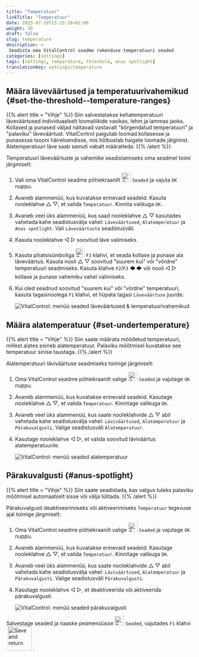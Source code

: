 ```yaml
---
title: "Temperatuur"
linkTitle: "Temperatuur"
date: 2023-07-28T13:25:28+02:00
weight: 30
draft: false
slug: temperature
description: >
 Seadista oma VitalControl seadme rakenduse temperatuuri seaded
categories: [settings]
tags: [settings, temperature, threshold, anus spotlight]
translationKey: settings/temperature
---
```

## Määra läveväärtused ja temperatuurivahemikud {#set-the-threshold--temperature-ranges}
{{% alert title = "Vihje" %}}
Siin salvestatakse kehatemperatuuri läveväärtused individuaalselt loomaliikide vasikas, lehm ja lammas jaoks. Kollased ja punased väljad näitavad vastavalt "kõrgendatud temperatuuri" ja "palaviku" läveväärtust. VitalControl paigutab loomad kollasesse ja punasesse tsooni häireloendisse, mis hõlbustab haigete loomade jälgimist. Alatemperatuuri läve saab samuti vabalt määratleda.
{{% /alert %}}

Temperatuuri läveväärtuste ja vahemike seadistamiseks oma seadmel toimi järgmiselt:

1. Vali oma VitalControl seadme põhiekraanilt <img src="/icons/gear.svg" width="25" align="bottom" alt="Settings" /> `Seaded` ja vajuta `OK` nuppu.

2. Avaneb alammenüü, kus kuvatakse erinevaid seadeid. Kasuta nooleklahve △ ▽, et valida `Temperatuur`. Kinnita valikuga `OK`.

3. Avaneb veel üks alammenüü, kus saad nooleklahve △ ▽ kasutades vahetada kahe seadistusvälja vahel: `Läveväärtused`, `Alatemperatuur` ja `Anus spotlight`. Vali `Läveväärtuste` seadistusväli.

4. Kasuta nooleklahve ◁ ▷ soovitud läve valimiseks.

5. Kasuta pliiatsisümboliga <img src="/icons/actions/edit.svg" width="24" align="bottom" alt="Bearbeiten" /> `F3` klahvi, et seada kollase ja punase ala läveväärtus. Kasuta nooli △ ▽ soovitud "suurem kui" või "võrdne" temperatuuri seadmiseks. Kasuta klahve `F2`/`F3` 🡄 🡆 või nooli ◁ ▷ kollase ja punase vahemiku vahel valimiseks.

6. Kui oled seadnud soovitud "suurem kui" või "võrdne" temperatuuri, kasuta tagasinoolega `F1` klahvi, et hüpata tagasi `Läveväärtuse` juurde.

    ![VitalControl: menüü seaded läveväärtused & temperatuurivahemikud](../images/threshold.png "Läveväärtused & Temperatuurivahemikud")

## Määra alatemperatuur {#set-undertemperature}
{{% alert title = "Vihje" %}}
Siin saate määrata mõõdetud temperatuuri, millest alates esineb alatemperatuur. Palaviku mõõtmisel kuvatakse see temperatuur sinise taustaga.
{{% /alert %}}

Alatemperatuuri läviväärtuse seadmiseks toimige järgmiselt:

1. Oma VitalControl seadme põhiekraanilt valige <img src="/icons/gear.svg" width="25" align="bottom" alt="Settings" /> `Seaded` ja vajutage `OK` nuppu.

2. Avaneb alammenüü, kus kuvatakse erinevaid seadeid. Kasutage nooleklahve △ ▽, et valida `Temperatuur`. Kinnitage valikuga `OK`.

3. Avaneb veel üks alammenüü, kus saate nooleklahvide △ ▽ abil vahetada kahe seadistusvälja vahel: `Läviväärtused`, `Alatemperatuur` ja `Pärakuvalgusti`. Valige seadistusväli `Alatemperatuur`.

4. Kasutage nooleklahve ◁ ▷, et valida soovitud läviväärtus alatemperatuurile.

    ![VitalControl: menüü seaded alatemperatuur](../images/undertemperature.png "Alatemperatuur")

## Pärakuvalgusti {#anus-spotlight}
{{% alert title = "Vihje" %}}
Siin saate seadistada, kas valgus tuleks palaviku mõõtmisel automaatselt sisse või välja lülitada.
{{% /alert %}}

Pärakuvalgusti deaktiveerimiseks või aktiveerimiseks `Temperatuur` tegevuse ajal toimige järgmiselt:

1. Oma VitalControl seadme põhiekraanilt valige <img src="/icons/gear.svg" width="25" align="bottom" alt="Settings" /> `Seaded` ja vajutage `OK` nuppu.

2. Avaneb alammenüü, kus kuvatakse erinevaid seadeid. Kasutage nooleklahve △ ▽, et valida `Temperatuur`. Kinnitage valikuga `OK`.

3. Avaneb veel üks alammenüü, kus saate nooleklahvide △ ▽ abil vahetada kahe seadistusvälja vahel: `Läviväärtused`, `Alatemperatuur` ja `Pärakuvalgusti`. Valige seadistusväli `Pärakuvalgusti`.

4. Kasutage nooleklahve ◁ ▷, et deaktiveerida või aktiveerida pärakuvalgusti.

    ![VitalControl: menüü seaded pärakuvalgusti](../images/anusspotlight.png "Pärakuvalgusti")

Salvestage seaded ja naaske peamenüüsse <img src="/icons/gear.svg" width="25" align="bottom" alt="Settings" /> `Seaded`, vajutades `F1` klahvi &nbsp;<img src="/icons/footer/save_exit.svg" width="65" align="bottom" alt="Save and return" />&nbsp;.
